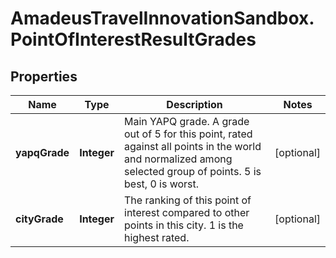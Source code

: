# AmadeusTravelInnovationSandbox.PointOfInterestResultGrades

## Properties
Name | Type | Description | Notes
------------ | ------------- | ------------- | -------------
**yapqGrade** | **Integer** | Main YAPQ grade. A grade out of 5 for this point, rated against all points in the world and normalized among selected group of points. 5 is best, 0 is worst. | [optional] 
**cityGrade** | **Integer** | The ranking of this point of interest compared to other points in this city. 1 is the highest rated. | [optional] 


